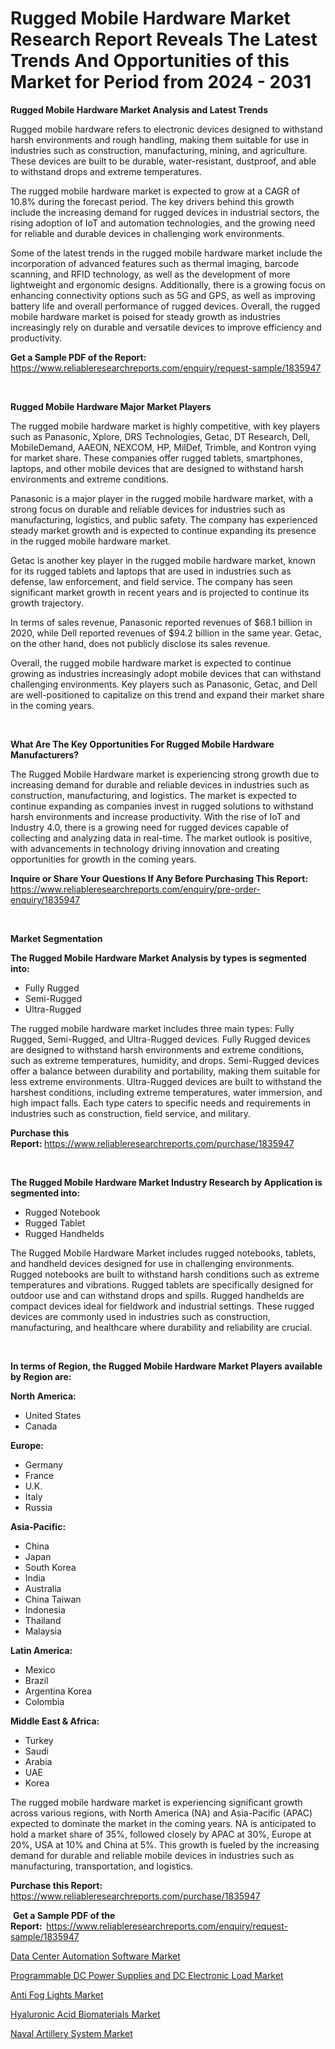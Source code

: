 <p><h1>Rugged Mobile Hardware Market Research Report Reveals The Latest Trends And Opportunities of this Market for Period from 2024 - 2031</h1></p><p><strong>Rugged Mobile Hardware Market Analysis and Latest Trends</strong></p>
<p><p>Rugged mobile hardware refers to electronic devices designed to withstand harsh environments and rough handling, making them suitable for use in industries such as construction, manufacturing, mining, and agriculture. These devices are built to be durable, water-resistant, dustproof, and able to withstand drops and extreme temperatures.</p><p>The rugged mobile hardware market is expected to grow at a CAGR of 10.8% during the forecast period. The key drivers behind this growth include the increasing demand for rugged devices in industrial sectors, the rising adoption of IoT and automation technologies, and the growing need for reliable and durable devices in challenging work environments.</p><p>Some of the latest trends in the rugged mobile hardware market include the incorporation of advanced features such as thermal imaging, barcode scanning, and RFID technology, as well as the development of more lightweight and ergonomic designs. Additionally, there is a growing focus on enhancing connectivity options such as 5G and GPS, as well as improving battery life and overall performance of rugged devices. Overall, the rugged mobile hardware market is poised for steady growth as industries increasingly rely on durable and versatile devices to improve efficiency and productivity.</p></p>
<p><strong>Get a Sample PDF of the Report:&nbsp;</strong> <a href="https://www.reliableresearchreports.com/enquiry/request-sample/1835947">https://www.reliableresearchreports.com/enquiry/request-sample/1835947</a></p>
<p>&nbsp;</p>
<p><strong>Rugged Mobile Hardware Major Market Players</strong></p>
<p><p>The rugged mobile hardware market is highly competitive, with key players such as Panasonic, Xplore, DRS Technologies, Getac, DT Research, Dell, MobileDemand, AAEON, NEXCOM, HP, MilDef, Trimble, and Kontron vying for market share. These companies offer rugged tablets, smartphones, laptops, and other mobile devices that are designed to withstand harsh environments and extreme conditions.</p><p>Panasonic is a major player in the rugged mobile hardware market, with a strong focus on durable and reliable devices for industries such as manufacturing, logistics, and public safety. The company has experienced steady market growth and is expected to continue expanding its presence in the rugged mobile hardware market.</p><p>Getac is another key player in the rugged mobile hardware market, known for its rugged tablets and laptops that are used in industries such as defense, law enforcement, and field service. The company has seen significant market growth in recent years and is projected to continue its growth trajectory.</p><p>In terms of sales revenue, Panasonic reported revenues of $68.1 billion in 2020, while Dell reported revenues of $94.2 billion in the same year. Getac, on the other hand, does not publicly disclose its sales revenue.</p><p>Overall, the rugged mobile hardware market is expected to continue growing as industries increasingly adopt mobile devices that can withstand challenging environments. Key players such as Panasonic, Getac, and Dell are well-positioned to capitalize on this trend and expand their market share in the coming years.</p></p>
<p>&nbsp;</p>
<p><strong>What Are The Key Opportunities For Rugged Mobile Hardware Manufacturers?</strong></p>
<p><p>The Rugged Mobile Hardware market is experiencing strong growth due to increasing demand for durable and reliable devices in industries such as construction, manufacturing, and logistics. The market is expected to continue expanding as companies invest in rugged solutions to withstand harsh environments and increase productivity. With the rise of IoT and Industry 4.0, there is a growing need for rugged devices capable of collecting and analyzing data in real-time. The market outlook is positive, with advancements in technology driving innovation and creating opportunities for growth in the coming years.</p></p>
<p><strong>Inquire or Share Your Questions If Any Before Purchasing This Report:</strong> <a href="https://www.reliableresearchreports.com/enquiry/pre-order-enquiry/1835947">https://www.reliableresearchreports.com/enquiry/pre-order-enquiry/1835947</a></p>
<p>&nbsp;</p>
<p><strong>Market Segmentation</strong></p>
<p><strong>The Rugged Mobile Hardware Market Analysis by types is segmented into:</strong></p>
<p><ul><li>Fully Rugged</li><li>Semi-Rugged</li><li>Ultra-Rugged</li></ul></p>
<p><p>The rugged mobile hardware market includes three main types: Fully Rugged, Semi-Rugged, and Ultra-Rugged devices. Fully Rugged devices are designed to withstand harsh environments and extreme conditions, such as extreme temperatures, humidity, and drops. Semi-Rugged devices offer a balance between durability and portability, making them suitable for less extreme environments. Ultra-Rugged devices are built to withstand the harshest conditions, including extreme temperatures, water immersion, and high impact falls. Each type caters to specific needs and requirements in industries such as construction, field service, and military.</p></p>
<p><strong>Purchase this Report:&nbsp;</strong><a href="https://www.reliableresearchreports.com/purchase/1835947">https://www.reliableresearchreports.com/purchase/1835947</a></p>
<p>&nbsp;</p>
<p><strong>The Rugged Mobile Hardware Market Industry Research by Application is segmented into:</strong></p>
<p><ul><li>Rugged Notebook</li><li>Rugged Tablet</li><li>Rugged Handhelds</li></ul></p>
<p><p>The Rugged Mobile Hardware Market includes rugged notebooks, tablets, and handheld devices designed for use in challenging environments. Rugged notebooks are built to withstand harsh conditions such as extreme temperatures and vibrations. Rugged tablets are specifically designed for outdoor use and can withstand drops and spills. Rugged handhelds are compact devices ideal for fieldwork and industrial settings. These rugged devices are commonly used in industries such as construction, manufacturing, and healthcare where durability and reliability are crucial.</p></p>
<p>&nbsp;</p>
<p><strong>In terms of Region, the Rugged Mobile Hardware Market Players available by Region are:</strong></p>
<p>
    <p> <strong> North America: </strong>
        <ul>
            <li>United States</li>
            <li>Canada</li>
        </ul>
        </p> 
    <p> <strong> Europe: </strong>
        <ul>
            <li>Germany</li>
            <li>France</li>
            <li>U.K.</li>
            <li>Italy</li>
            <li>Russia</li>
        </ul>
        </p> 
    <p> <strong> Asia-Pacific: </strong>
        <ul>
            <li>China</li>
            <li>Japan</li>
            <li>South Korea</li>
            <li>India</li>
            <li>Australia</li>
            <li>China Taiwan</li>
            <li>Indonesia</li>
            <li>Thailand</li>
            <li>Malaysia</li>
        </ul>
        </p> 
    <p> <strong> Latin America: </strong>
        <ul>
            <li>Mexico</li>
            <li>Brazil</li>
            <li>Argentina Korea</li>
            <li>Colombia</li>
        </ul>
        </p> 
    <p> <strong> Middle East & Africa: </strong>
        <ul>
            <li>Turkey</li>
            <li>Saudi</li>
            <li>Arabia</li>
            <li>UAE</li>
            <li>Korea</li>
        </ul>
    </p>
    </p>
<p><p>The rugged mobile hardware market is experiencing significant growth across various regions, with North America (NA) and Asia-Pacific (APAC) expected to dominate the market in the coming years. NA is anticipated to hold a market share of 35%, followed closely by APAC at 30%, Europe at 20%, USA at 10% and China at 5%. This growth is fueled by the increasing demand for durable and reliable mobile devices in industries such as manufacturing, transportation, and logistics.</p></p>
<p><strong>Purchase this Report: </strong><a href="https://www.reliableresearchreports.com/purchase/1835947">https://www.reliableresearchreports.com/purchase/1835947</a></p>
<p>&nbsp;<strong>Get a Sample PDF of the Report:&nbsp;&nbsp;</strong><a href="https://www.reliableresearchreports.com/enquiry/request-sample/1835947">https://www.reliableresearchreports.com/enquiry/request-sample/1835947</a></p>
<p><strong></strong></p>
<p><p><a href="https://medium.com/@kimberlymay76/data-center-automation-software-market-trends-and-market-analysis-forecasted-for-period-2024-2031-f33947567511">Data Center Automation Software Market</a></p><p><a href="https://github.com/Paul14Anderson63/Market-Research-Report-List-3/blob/main/programmable-dc-power-supplies-and-dc-electronic-load-market.md">Programmable DC Power Supplies and DC Electronic Load Market</a></p><p><a href="https://issuu.com/reportprime-2/docs/anti-fog-lights-market-size-2030.pptx">Anti Fog Lights Market</a></p><p><a href="https://github.com/mabutironaldo/Market-Research-Report-List-3/blob/main/hyaluronic-acid-biomaterials-market.md">Hyaluronic Acid Biomaterials Market</a></p><p><a href="https://issuu.com/reportprime-2/docs/naval-artillery-system-market-size-2030.pptx">Naval Artillery System Market</a></p></p>